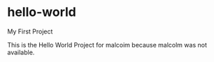# hello-world
My First Project

This is the Hello World Project for malcoim because malcolm was not available.
